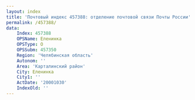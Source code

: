 ```yaml
---
layout: index
title: 'Почтовый индекс 457388: отделение почтовой связи Почты России'
permalink: /457388/
data:
    Index: 457388
    OPSName: Еленинка
    OPSType: О
    OPSSubm: 457350
    Region: 'Челябинская область'
    Autonom: ''
    Area: 'Карталинский район'
    City: Еленинка
    City1: ''
    ActDate: '20001030'
    IndexOld: ''
---
```

